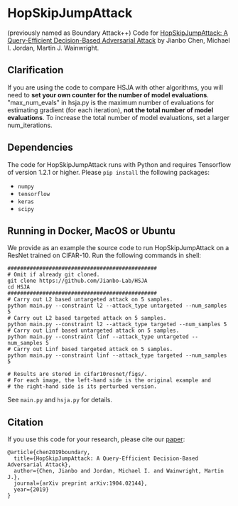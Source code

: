 # HopSkipJumpAttack 

(previously named as Boundary Attack++)
Code for [HopSkipJumpAttack: A Query-Efficient Decision-Based Adversarial Attack](https://arxiv.org/abs/1904.02144) by Jianbo Chen, Michael I. Jordan, Martin J. Wainwright.

## Clarification
If you are using the code to compare HSJA with other algorithms, you will need to **set your own counter for the number of model evaluations**. "max_num_evals" in hsja.py is the maximum number of evaluations for estimating gradient (for each iteration), **not the total number of model evaluations**. To increase the total number of model evaluations, set a larger num_iterations. 
 

## Dependencies
The code for HopSkipJumpAttack runs with Python and requires Tensorflow of version 1.2.1 or higher. Please `pip install` the following packages:
- `numpy`
- `tensorflow` 
- `keras`
- `scipy`

## Running in Docker, MacOS or Ubuntu
We provide as an example the source code to run HopSkipJumpAttack on a ResNet trained on CIFAR-10. Run the following commands in shell:

```shell
###############################################
# Omit if already git cloned.
git clone https://github.com/Jianbo-Lab/HSJA
cd HSJA
############################################### 
# Carry out L2 based untargeted attack on 5 samples.
python main.py --constraint l2 --attack_type untargeted --num_samples 5
# Carry out L2 based targeted attack on 5 samples.
python main.py --constraint l2 --attack_type targeted --num_samples 5
# Carry out Linf based untargeted attack on 5 samples.
python main.py --constraint linf --attack_type untargeted --num_samples 5
# Carry out Linf based targeted attack on 5 samples.
python main.py --constraint linf --attack_type targeted --num_samples 5

# Results are stored in cifar10resnet/figs/. 
# For each image, the left-hand side is the original example and 
# the right-hand side is its perturbed version.
```

See `main.py` and `hsja.py` for details. 
## Citation
If you use this code for your research, please cite our [paper](https://arxiv.org/abs/1904.02144):
```
@article{chen2019boundary,
  title={HopSkipJumpAttack: A Query-Efficient Decision-Based Adversarial Attack},
  author={Chen, Jianbo and Jordan, Michael I. and Wainwright, Martin J.},
  journal={arXiv preprint arXiv:1904.02144},
  year={2019}
}
```
